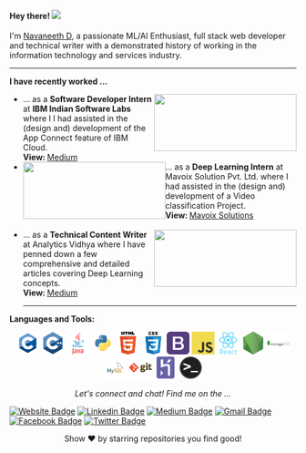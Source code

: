 
<h4> Hey there! <img src="https://raw.githubusercontent.com/verma-anushka/verma-anushka/master/gifs/wave.gif" width="30px"></h4>

I'm [Navaneeth D](https://navaneethsdkcse2k18.github.io/navaneethdinesh.github.io/), a passionate ML/AI Enthusiast, full stack web developer and technical writer with a demonstrated history of working in the information technology and services industry.

---

**I have recently worked ...**
- <div>
     <img width="250" height="100" align='right' src="https://cdn.freebiesupply.com/images/large/2x/ibm-logo-white.png" >
    ... as a <strong>Software Developer Intern</strong> at <b>IBM Indian Software Labs</b> where I I had assisted in the (design and) development of the App Connect feature of IBM Cloud.
     <br />
     <strong>View: </strong> <a href="https://medium.com/@navaneethsdk" >Medium</a> 
     <br /> 
   </div>

- <div>
    <img width="250" height="100" align='left' src="https://res.cloudinary.com/crunchbase-production/image/upload/c_lpad,f_auto,q_auto:eco,dpr_1/swpyk9n5tgeew7xoqjqe" >
    ... as a <strong>Deep Learning Intern</strong> at Mavoix Solution Pvt. Ltd. where I had assisted in the (design and) development of a Video classification Project.
    <br />
    <strong>View: </strong> <a href="https://www.mavoix.in/" >Mavoix Solutions</a> 
    <br /> 
    <br /> 
  </div>

- <div>
     <img width="250" height="100" align='right' src="https://d92mrp7hetgfk.cloudfront.net/images/sites/misc/Analytics_Vidhya/original.png?1630616755" >
     ... as a <strong>Technical Content Writer</strong> at Analytics Vidhya where I have penned down a few comprehensive and detailed articles covering Deep Learning  concepts.
     <br />
     <strong>View: </strong> <a href="https://medium.com/@navaneethsdk" >Medium</a> 
     <br /> 
   </div>

  ***

**Languages and Tools:**

<p align="center">

  <div align="center">
  
  <code><img height="40" src="https://raw.githubusercontent.com/github/explore/80688e429a7d4ef2fca1e82350fe8e3517d3494d/topics/c/c.png"></code> <code><img height="40" src="https://raw.githubusercontent.com/github/explore/80688e429a7d4ef2fca1e82350fe8e3517d3494d/topics/cpp/cpp.png"></code> <code><img height="40" src="https://raw.githubusercontent.com/devicons/devicon/master/icons/java/java-original-wordmark.svg"></code> <code><img height="40" src="https://raw.githubusercontent.com/github/explore/80688e429a7d4ef2fca1e82350fe8e3517d3494d/topics/python/python.png"></code> <code><img height="40" src="https://raw.githubusercontent.com/github/explore/80688e429a7d4ef2fca1e82350fe8e3517d3494d/topics/html/html.png"></code> <code><img height="40" src="https://raw.githubusercontent.com/github/explore/80688e429a7d4ef2fca1e82350fe8e3517d3494d/topics/css/css.png"></code> <code><img height="40" src="https://raw.githubusercontent.com/github/explore/80688e429a7d4ef2fca1e82350fe8e3517d3494d/topics/bootstrap/bootstrap.png"></code> <code><img height="40" src="https://raw.githubusercontent.com/github/explore/80688e429a7d4ef2fca1e82350fe8e3517d3494d/topics/javascript/javascript.png"></code> <code><img height="40" src="https://raw.githubusercontent.com/devicons/devicon/master/icons/react/react-original-wordmark.svg"></code> <code><img height="40" src="https://raw.githubusercontent.com/github/explore/80688e429a7d4ef2fca1e82350fe8e3517d3494d/topics/nodejs/nodejs.png"></code> <code><img height="40" src="https://raw.githubusercontent.com/github/explore/80688e429a7d4ef2fca1e82350fe8e3517d3494d/topics/mongodb/mongodb.png"></code> <code><img height="40" src="https://raw.githubusercontent.com/github/explore/80688e429a7d4ef2fca1e82350fe8e3517d3494d/topics/mysql/mysql.png"></code> <code><img height="40" src="https://raw.githubusercontent.com/github/explore/80688e429a7d4ef2fca1e82350fe8e3517d3494d/topics/git/git.png"></code> <code><img height="40" src="https://raw.githubusercontent.com/devicons/devicon/master/icons/heroku/heroku-plain.svg"></code> <code><img height="40" src="https://raw.githubusercontent.com/github/explore/80688e429a7d4ef2fca1e82350fe8e3517d3494d/topics/terminal/terminal.png"></code>

  </div>
  </p>



<p align="center">
  <i>Let's connect and chat! Find me on the ...</i> 
    
   [![Website Badge](https://img.shields.io/badge/-navaneeth.com-47CCCC?style=flat&logo=Google-Chrome&logoColor=white&link=https://navaneethsdkcse2k18.github.io/navaneethdinesh.github.io/)](https://navaneethsdkcse2k18.github.io/navaneethdinesh.github.io/) 
   [![Linkedin Badge](https://img.shields.io/badge/-navaneeth-blue?style=flat-square&logo=Linkedin&logoColor=white&link=https://www.linkedin.com/in/navaneeth-dinesh-216a45175/)](https://www.linkedin.com/in/navaneeth-dinesh-216a45175/) 
   [![Medium Badge](https://img.shields.io/badge/-@v.navaneeth-000000?style=flat&labelColor=000000&logo=Medium&link=https://medium.com/@navaneethsdk)](https://medium.com/@navaneethsdk) 
   [![Gmail Badge](https://img.shields.io/badge/-v.navaneeth-c14438?style=flat-square&logo=Gmail&logoColor=white&link=mailto:v.navaneethsdk@gmail.com)](mailto:v.navaneethsdk@gmail.com)
   [![Facebook Badge](https://img.shields.io/badge/-navaneeth-036be4?style=flat-square&logo=Facebook&logoColor=white&link=https://www.facebook.com/navaneeth.dinesh.56)](https://www.facebook.com/navaneeth.dinesh.56)
   [![Twitter Badge](https://img.shields.io/badge/-@v.navaneeth-000000?style=flat&labelColor=000000&logo=Twitter&link=https://twitter.com/enigma_992)](https://twitter.com/enigma_992)
    
  <p align="center">
    Show ❤️ by starring repositories you find good! 
  </p>
</p>




